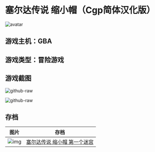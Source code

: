 # 塞尔达传说 缩小帽（Cgp简体汉化版）
![avatar](http://img.xiaoji001.com//files/1100268/35369049bd90554a267d4b5f093a9e51.jpg)

## 游戏主机：GBA
## 游戏类型：冒险游戏

## 游戏截图

![github-raw](https://raw.githubusercontent.com/CoderTonyChan/games-images-backup/master/GBA/塞尔达传说%20缩小帽/1100265.s000.png)

![github-raw](https://raw.githubusercontent.com/CoderTonyChan/games-images-backup/master/GBA/塞尔达传说%20缩小帽/1100265.s001.png)



## 存档
|图片|存档
|:--:|:--:|
|![img](https://raw.githubusercontent.com/CoderTonyChan/games-repo/master/Android/GBA/塞尔达传说%20缩小帽/塞尔达传说%20缩小帽%20第一个迷宫-1100265.000.png)|[塞尔达传说 缩小帽 第一个迷宫](https://raw.githubusercontent.com/CoderTonyChan/games-repo/master/Android/GBA/塞尔达传说%20缩小帽/塞尔达传说%20缩小帽%20第一个迷宫-11002650.sgm)|
